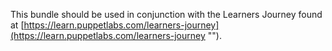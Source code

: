This bundle should be used in conjunction with the Learners Journey found at [https://learn.puppetlabs.com/learners-journey](https://learn.puppetlabs.com/learners-journey "").